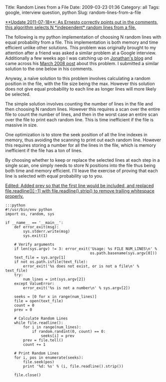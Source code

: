 Title: Random Lines from a File
Date: 2009-03-23 01:36
Category: all
Tags: google, interview question, python
Slug: random-lines-from-a-file

<ins datetime="2011-07-19T04:55:09+00:00">
**Update 2011-07-18**: As Ernesto correctly points out in the comments, this
algorithm selects N *independent* random lines from a file.</ins>

The following is my python implementation of choosing N random lines with equal
probability from a file. This implementation is both memory and time efficient
unlike other solutions. This problem was originally brought to my attention
after a friend was asked a similar problem at a Google interview. Additionally
a few weeks ago I was catching up on [Jonathan's blog][] and came across his
[March 2008 post][] about this problem. I submitted a similar solution to the
one below in his comments.

Anyway, a naïve solution to this problem involves calculating a random position
in the file, with the file size being the max. However this solution does not
give equal probability to each line as longer lines will more likely be
selected.

The simple solution involves counting the number of lines in the file and then
choosing N random lines. However this requires a scan over the entire file to
count the number of lines, and then in the worst case an entire scan over the
file to print each random line. This is time inefficient if the file is massive
in size.

One optimization is to store the seek position of all the line indexes in
memory, thus avoiding the scanning to print out each random line. However this
requires storing a number for all the lines in the file, which is memory
inefficient if the file has a ton of lines.

By choosing whether to keep or replace the selected lines at each step in a
single scan, one simply needs to store N positions into the file thus being
both time and memory efficient. I'll leave the exercise of proving that each
line is selected with equal probability up to you.

<ins datetime="2009-03-23T16:19:43+00:00">
Edited: Added prev so that the first line would be included, and replaced
file.readline()[:-1] with file.readline().strip() to remove trailing whitespace
properly.</ins>

    :::python
    #!/usr/bin/env python
    import os, random, sys

    if __name__ == '__main__':
        def error_exit(msg):
            sys.stderr.write(msg)
            sys.exit(1)

        # Verify arguments
        if len(sys.argv) != 3: error_exit('Usage: %s FILE NUM_LINES\n' %
                                          os.path.basename(sys.argv[0]))
        text_file = sys.argv[1]
        if not os.path.isfile(text_file):
            error_exit('%s does not exist, or is not a file\n' % text_file)
        try:
            num_lines = int(sys.argv[2])
        except ValueError:
            error_exit('%s is not a number\n' % sys.argv[2])

        seeks = [0 for x in range(num_lines)]
        file = open(text_file)
        count = 0
        prev = 0

        # Calculate Random Lines
        while file.readline():
            for i in range(num_lines):
                if random.randint(0, count) == 0:
                    seeks[i] = prev
            prev = file.tell()
            count += 1

        # Print Random Lines
        for i, pos in enumerate(seeks):
            file.seek(pos)
            print '%d: %s' % (i, file.readline().strip())

        file.close()

  [Jonathan's blog]: http://jmkupferman.blogspot.com/
  [March 2008 post]: http://jmkupferman.blogspot.com/2008/11/read-random-line-in-large-file-in.html
